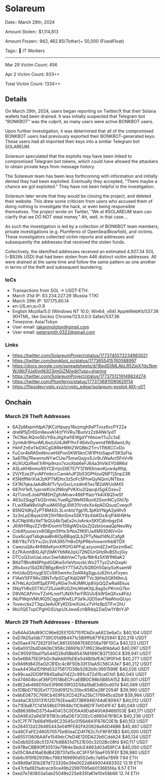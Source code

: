 # Solareum

Date:: March 29th, 2024

Amount Stolen:: $1,114,813

Amount Frozen::  $942,462.85 (Tether) + ~$50,000 (FixedFloat)

Tags:: 💼 IT Workers

---

Mar 29 Victim Count: 456

Apr 2 Victim Count: 933++

Total Victim Count: 1334++

## Details

On March 29th, 2024, users began reporting on Twitter/X that their Solana wallets had been drained. It was initially suspected that Telegram bot "BONKBOT" was the culprit, as many users were active BONKBOT users.

Upon further investigation, it was determined that all of the compromised BONKBOT users had previously exported their BONKBOT-generated keys. These users had all imported their keys into a similar Telegram bot SOLAREUM.

Solareum speculated that the exploits may have been linked to compromised Telegram bot tokens, which could have allowed the attackers to obtain private keys from message history.

The Solareum team has been less forthcoming with information and initially denied they had been exploited. Eventually they accepted, "There maybe a chance we got exploited." They have not been helpful in the investigation. 

Solareum later wrote that they would be closing the project, and deleted their website. This drew some criticism from users who accused them of doing nothing to investigate the hack, or even being responsible themselves. The project wrote on Twitter, "We at #SOLAREUM team can clarify that we DO NOT steal money." Ah, well, in that case....

As such the investigation is led by a collection of BONKBOT team members, private investigations (e.g. Plumferno of OpenSea/Blowfish), and victims. These investigators collected victim reports and addresses and subsequently the addresses that received the stolen funds.

Collectively, the identified addresses received an estimated 4,927.34 SOL (~$926k USD) that had been stolen from 446 distinct victim addresses. All were drained at the same time and follow the same pattern as one another in terms of the theft and subsequent laundering.

### IoCs

- Transactions from SOL -> USDT-ETH:
- March 31st IP: 83.234.227.29  (Russia TTK)
- March 29th IP: 107.175.60.14
- en-US,en;q=0.9
- English Mozilla/5.0 (Windows NT 10.0; Win64; x64) AppleWebKit/537.36 (KHTML, like Gecko) Chrome/123.0.0.0 Safari/537.36
- Timezone: Asia/Tokyo
- User email: takanmolotov@gmail.com
- User email: petersmith.0322@gmail.com


### Links

- https://twitter.com/SolareumProject/status/1773745573234983021
- https://twitter.com/bonkbot_io/status/1773655415760588997
- https://docs.google.com/spreadsheets/d/16edS0MLAbLR5ZpiX7ds3bmWJWcFjUsKimN3O3jmGlZM/edit?usp=sharing
- https://twitter.com/SolareumProject/status/1773751219149824274
- https://twitter.com/Plumferno/status/1773736811090629114
- https://flipsidecrypto.xyz/crypto_edgar/solareum-exploit-MX-y0T


## Onchain

### March 29 Theft Addresses

- 6AZpMspmfdpA7jKCzHpypy18szmgh9sPTvxz6vcPY22a
- dreNf5jDr6Sm6euvA14rjfYiVRu7BunVzZz6ANk1ydT
- 7kCNeLRQno5EcY6isJitgXwfiEWgdYYAtiow1TuZc3sE
- 2ymk4r9HunMLtbutJU4JMFfhcF46dvGywmd1WBdwnL9y
- HkhFZnEeTkiDXCgG8RkHR6tZWGBbi2Trrv1Tt68CCvDo
- FuCor4bRA5mNncwHXPon5KW5knCW1PHo5apvFSK5sFta
- 5a87Rq7RwwmxNYwCUw75mwQxjyxSJv9rJWaAct5FnVvN
- AUXUQzRwE1rRHp9nzo7xzoXbb6eFJ64a3hVik5YG8R6d
- ASLeKH6nmo9SYCErtzoDtE757Y1ZW6XnwoKjvw4pRfqL
- 2VjYEze2FyxMYmbccCamkhJP2bS3GPHzuQNPTjSnp23R
- K5NitffNriXxk3zKPTMDhx3z5oFc5PhwQyNQmUNTbxx
- 5X1N7qkaJaAdRrAfTv1yxGxcLnzdm61ixc1B2dWUsM45
- 687nV1efL1yprxkKUo2N6njPVKXiu2QqoqU5giEDzevZ
- 4zTUnoEJiskPtMSHZgfoMowv466FffazrYk4iX8Q5wSf
- 463o2SqgtTkGSrnhkLYueRg2WeN5Run62SomNCyGht7p
- FLwXRaN8oVqPuuM455gL6W31VvdxXo4pADQsuqCveqcP
- 8SNQ1dKyZyPT8M42L3LxnbtzYgp1fL3pKbYNgA2jeWv5
- 3z3nLpD8qskGW25H18mSmx5SKY9z4ibKDx4njP46H9He
- 6JCNpXi6zXeT1bQUj4b7jaEa2nJvAnkxSKfCj6mbgzD4
- J6WH1RqvZZVBHDoohV1S9gWDsQsZjQzbtooaqQpNeuWy
- Cnb6fyuosrzx9GBgm5fHx3rNoiZfK81Ja4M93DNVvGir
- Gux6cujdTabgkaaBn8iDpBBqqQLbZPTyNad14NJCafg8
- B8iY8z7VSYvJ2ic3VA3957H8vDfpPRbvhixwnHhb8TDX
- CwezuQAc4HNMsKymXffGfG4PFqLazyumdZ2wfQxzmBaC
- Ez7KAmhBXLAjFj5MKYbNNUipU72NDUrGHzRvBS5cjGiy
- DTCoQ2oiiUaLstuc3xe1dbbVwCTydu1Mr6z5XW1N6aK2
- BKdTfBndN6PhpdGQKw5n1eVtosvbLWx2TTyzZuhQxqAi
- 2Rs4xxz1SdZRZBRgzBmSY7T5AZUSGRDh5GpiySoKsamW
- HnUduQSniygESCv593wmhcZeAR4gSgpJu82hrLeTxyeo
- F1AeVSFF9Kv2BNTvfpGCgFKdjQWFTVc3jtHaSGKN9mJj
- A7HkLAzGtiffSpEFPEyRGw7n4UMRUp8VpQQZwRa6Ekus
- 5NqYhBxS5TKU725JokRUGZHcWteKXjL8ag5cPKrmG7kn
- D9VACAfVmvTZxHLnmf1JNXhTerFRGUUEkWSeQXvs4FdJ
- iNcPWqnVMUKQ5CqgztWwELP3a1kJQD5avFNaWnoQUyo
- 7ovevcbx2T3qu3eAvDFyKDSreXUeLv7VHs9pSTFvr2hU
- 9kU1QETxpCPgHGSUspUXJwwEchBR4q2ZieDw1Y8tiYJP

### March 29 Theft Addresses - Ethereum

- 0x84Ad3Ad89CC96e82EE1D57151fDbDcaA823e6aCc  $40,104 USDT
- 0xD7AD5a1db7739C01d9B4471c5B9ffb871F625941  $20,218 USDT
- 0x05ae4747262f351eC861355987E8ED58a78F10Ca  $40,123 USDT
- 0x6a0012bdDdA0bC958c28691b373f6236e8fAbAa0  $40,097 USDT
- 0xC955915bd7fa544D26d5Bb6547A8169CB37130C4  $39,941 USDT
- 0x5e6BA75E0FbDc9a9dd0fbDEe5d4B0bfEAC9f0Fb6  $40,277 USDT
- 0x9A9fd8435a02CB1Dc4c8F5Db33f31aA5C56CA3e7  $40,212 USDT
- 0xaA4436a1D19fd53275817D38b5282b9c3951599E  $40,026 USDT
- 0x99caa2DD9f1f845a9a01422c991c472d15ceD1d1  $40,040 USDT
- 0x474604bcaf36FDf518bECFcaEBB0C98b5B85A152  $40,001 USDT
- 0x8E2eb468D10e53f99639f02D58a19aB3d60cd07d  $40,089 USDT
- 0x1DBbD7182Ee17720d09121c20bc658De28F2054F  $39,990 USDT
- 0x6bE0873C769Cb4E9Fb3CD42Fa25bC179945cd2b9  $39,964 USDT
- 0xd4aC8325131512D792EeadD73B694B744dE9D947  $40,012 USDT
- 0x71E8aB7C141A58bD79948c11C9d8D1F7ef041F47  $40,049 USDT
- 0xB86369eD3754a404C5C0D5AA9Da6400A9466053E  $40,171 USDT
- 0x0A9Ed2a9d3F811B3cd6aD673CDEcCd88047618CA  $40,236 USDT
- 0x1C7F7F7b66d1f6e9C23545c0156A6A1F676C0E1b  $40,153 USDT
- 0x284512d226465443e04ffFE82FA20628a94D46B6  $40,467 USDT
- 0x48CFaFE2460570575e80eaCD4f762c7cF8F6f3B3  $40,000 USDT
- 0x655113606AAFe1549dcCfeD4E120DA22b6CddA24  $40,134 USDT
- 0xDdb5DEd6c513747b8B831d7521E00c3202Bc08fd  $40,117 USDT
- 0x97BeCBB90ff30513e7984e3bdcE4863d03d59FC4  $40,050 USDT
- 0x05C8A416aE8dB42B737a15c4C3FF5F5beF051FEf  $39,980 USDT
- 0xb6c915f82939bc7983169690d552e6c7a65e7899  7.94 ETH
- 0x98d9af30b287d723326e39e0022d849004483302  13.19 ETH
- 0x47cfad92fadcecb5ce49b22997095eb013665f4a  9.57 ETH
- 0xed7e740803a5ab25048e225e835fa61e10e58b88  12.74 ETH